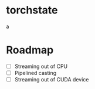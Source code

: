 # torchstate
a

# Roadmap
- [ ] Streaming out of CPU
- [ ] Pipelined casting
- [ ] Streaming out of CUDA device

